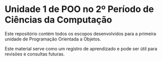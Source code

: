# Unidade 1 de POO no 2º Período de Ciências da Computação

Este repositório contém todos os escopos desenvolvidos para a primeira unidade de Programação Orientada a Objetos.

Este material serve como um registro de aprendizado e pode ser útil para revisões e consultas futuras.
